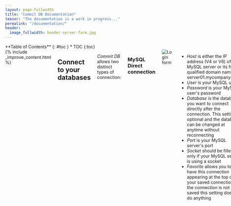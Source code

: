 ```yaml
---
layout: page-fullwidth
title: "Commit DB Documentation"
teaser: "The documentation is a work in progress..."
permalink: "/documentation/"
header:
  image_fullwidth: header-server-farm.jpg
---
```

<div class="row">
<div class="medium-4 medium-push-8 columns" markdown="1">
<div class="panel radius" markdown="1">
**Table of Contents**
{: #toc }
*  TOC
{:toc}
</div>
</div><!-- /.medium-4.columns -->



<div class="medium-8 medium-pull-4 columns" markdown="1">
{% include _improve_content.html %}

## Connect to your databases 

*Commit DB* allows two distinct types of connection:

### MySQL Direct connection
<!-- The [page/post format]({{ site.url }}/design/page/) has no sidebar by default, its content is centered and beneath the content the visitor gets some metadata like categories, tags, date and author if provided via data in front matter of the post.

use in front matter via: `layout: page`
 -->

<img class="t20" src="{{ site.urlimg }}docs/login-form-simple.png" alt="Login form">

- *Host* is either the IP address (V4 or V6) of your MySQL server or its fully qualified domain name (ie: server01.mycompany.com)
- *User* is your MySQL user
- *Password* is your MySQL user's password
- *Database* is the database you want to connect directly after the connection. This setting is optional and the database can be changed at anytime without reconnecting
- *Port* is your MySQL server's port
- *Socket* should be filled only if your MySQL server is using a socket
- *Favorite* allows you to have this connection appearing at the top of your saved connections. If the connection is not saved this setting does not do anything

If you want to save this connection you should then tap the *"Save connection"* button. This will put this connection in your saved connections list.

Then just tap the *"Connect"* button.


### MySQL Connection through a SSH tunnel

- *Host* should be 127.0.0.1
- *Ssh Host* is the IP address or FQDN of the SSH server you're trying to connect through
- *Ssh User* is the username of the SSH server you're trying to connect through
- *Ssh Password* is the password of the SSH user
- *Ssh Port* is the port of the SSH server

All other settings and interactions are the same as in a direct connection scenario.


### Saved connections

Typing connection information on a handled device is tiresome. To ensure that you do it the least possible amount of time, we included a *Saved Connections* feature.

#### Creating a new saved connection

Each time you tap the *"Save Connection"* button the currently defined connection is saved in the list with a label in the form of:

    mysql_user@mysql_host/mysql_database

If your connection uses a SSH tunnel, its description will be prepended by "(SSH) ":

    (SSH) mysql_user@mysql_host/mysql_database

The list of saved connections is accessible from the *"Servers"* button at the top left of the screen (or by putting your device in landscape)

<img class="t10 b20" src="{{ site.urlimg }}docs/saved-connections.png" alt="Saved connections dialog">

#### Deleting an existing saved connection

To delete an existing saved connection, just swipe right on it in the list and confirm by tapping the *"Delete"* button.

<img class="t10 b20" src="{{ site.urlimg }}docs/delete-connection.png" alt="Deleting saved connection">

#### Clearing the connection form

To clear the connection form of all its current values, tap the *"Quick Connect"* entry in the *"Saved Connections"* list.


## Settings

### Security settings

#### Use "Touch ID"

This setting will allow you to protect the access of the app with a touch ID prompt. Of course, this feature will only works if Touch ID is already activated and configured on your device.

<img class="t10 b15" src="{{ site.urlimg }}docs/touch-id-prompt.png" alt="Touch ID prompt">

If the authentification fail, you will have to either wait for the app to become inactive or to kill it with the task manager to try again.

### Performance settings

#### Retrieve full dataset

If this setting is turned to "ON" the app will fetch all the rows of any query it executes. The default behaviour is to only fetch the number of rows specified in the *"Rows in Dataset"* setting.

{% include alert warning='Turning this setting on may severely affect performances' %} 

#### Rows in Dataset

It's the number of rows that are retrieved by the app by default. No effect if the *"Retrive full dataset"* setting is set to "ON".


## SQL Editor


### Database selector

The database selector let's you choose the database you're working on. Just roll your finger on the list to change the current database.

<img class="t10 b15" src="{{ site.urlimg }}docs/db-selector.png" alt="Database selector">


<a name="db-object-browser-1"></a>

### Db objects browser


The *"Db objects browser"* let you view the names of the following objects present in your database:
- Tables
- Views
- Fields
- Indexes
- Constraints

<img class="t10 b15" src="{{ site.urlimg }}docs/db-objects-browser.png" alt="DB objects browser">

You can filter the objects presented by searching their name with the help of the *"search"* field at the top.

Tapping on an object of the list will insert its name in the code editor at the current insertion point. This is intended to speed up the typing of your queries in the editor.


### Code editor

The *"Code Editor"* let's you type and execute your queries. To start typing, just tap the "Tap to enter query" message. 

You can have as many queries as you like in the editor at the same time. You don't need to end them by a semi-column (";") to separate your different queries. You only need to have at least one blank line between them.

Once your query has been executed, your results will be displayed in a table view just beneath the code editor. You can swipe up/down and left/right on the table view to scroll the results.

If you have not modified the *"Retrieve full dataset"* setting you may have only a subset of the full resultset in the table view. If you want to see the full resultset you have to use the *"Show all results"* button.

You can sort the resulset by tapping the column name. On first tap, the dataset is sorted in an ascending order. On the second tap, the dataset is sorted in a descending order.


### Actions

#### Start transaction

<img class="t10 b15" src="{{ site.urlimg }}docs/start-transaction.png" alt="Start transaction">

By tapping the *"Start transaction"* button &nbsp;&nbsp;<img src="{{ site.urlimg }}docs/start-transaction-button.png" alt="Start transaction button">&nbsp;&nbsp;  you will be offered the choice of the type of transaction you wish to start. Once you have selected a type of transaction, the *"Start transaction"* button will be replaced by a *"Commit"* &nbsp;&nbsp;<img src="{{ site.urlimg }}docs/commit-button.png" alt="Start transaction button">&nbsp;&nbsp; and a *"Rollback"* &nbsp;&nbsp;<img src="{{ site.urlimg }}docs/rollback-button.png" alt="Start transaction button">&nbsp;&nbsp; buttons.

#### Import code

The *"Import code"* button &nbsp;&nbsp;<img src="{{ site.urlimg }}docs/import-code-button.png" alt="Import code button">&nbsp;&nbsp; will let you import a text file from any storage provider app installed on your device (iCloud, Dropbox, OneDrive, Google Drive ... etc.). 

#### Export file

The *"Export file"* button &nbsp;&nbsp;<img src="{{ site.urlimg }}docs/export-file-button.png" alt="Export file button">&nbsp;&nbsp; will let you choose between three different actions:

<img src="{{ site.urlimg }}docs/export-dialog.png" alt="Export file dialog">

- *"Dataset"* : to export a csv file of the current resultset present in the table view
- *"Export SQL script"* : to export the queries present in the code editor to any storage provider (iCloud, Dropbox, OneDrive, Google Drive ... etc.) present on your device
- *"Share SQL script"* : to open the iOS standard share sheet to share the queries present in the code editor

#### Clear code editor

The *"Clear editor"* button &nbsp;&nbsp;<img src="{{ site.urlimg }}docs/clear-editor-button.png" alt="Clear editor button">&nbsp;&nbsp; will remove all the queries currently in the code editor.

#### Hide / show DB objects

The *"Hide DB objects"* button &nbsp;&nbsp;<img src="{{ site.urlimg }}docs/hide-db-objects-button.png" alt="Hide DB objects button">&nbsp;&nbsp; will hide the DB objects browser from view. The *"Show DB objects"* button &nbsp;&nbsp;<img src="{{ site.urlimg }}docs/show-db-objects-button.png" alt="Show DB objects button">&nbsp;&nbsp; will restore it into view. 


#### Hide results

The *"Hide results"* button &nbsp;&nbsp;<img src="{{ site.urlimg }}docs/hide-results-button.png" alt="Hide results button">&nbsp;&nbsp; will hide the current resultset to leave a maximum of screen space to the code editor.


#### Show all results

The *"Show all results"* button &nbsp;&nbsp;<img src="{{ site.urlimg }}docs/show-all-results-button.png" alt="Show all results button">&nbsp;&nbsp; will transition you to a paginated view of all the rows in your current resultset.

#### Run query

The *"Run query"* button &nbsp;&nbsp;<img src="{{ site.urlimg }}docs/run-query-button.png" alt="Run query button">&nbsp;&nbsp; will execute the currently selected query.

### Keyboard shortcuts

- ⌘ + R : run the current query
- ⌘ + N : clear the code editor
- ⌘ + G : show full resultset
- ⇧ + ⌘ + N : start a new transaction

## DB Browser tab

The *"DB Browser"* let you see and inspect all the objects in your database.


### DB Objects browser ###


<img src="{{ site.urlimg }}docs/db-objects-browser-2.png" alt="DB Objects browser">

The *"DB Objects browser"* works mostly like the [SQL editor](#db-object-browser-1) one's. But you can here choose the typez of objects you're interrested in inspecting:

- *"Ta"* : Tables
- *"V"* : Views
- *"R"* : Routines (functions and stored procedures)
- *"Tr"* : Triggers
- *"I"* : Indexes and constraints

Selecting one of the item in the list will load its information in the data grid.


### Data Grid

<img src="{{ site.urlimg }}docs/data-grid.png" alt="Data grid">

The data grid has the following subtabs :

- *"Columns"* : let you see the columns of a table / view, the parameters of a routine, the event on which occurs a trigger or the columns of an index / constraint
- *"Indexes"* : list the indexes of a table
- *"Constraints"* : list the constraints of a table
- *"Triggers"* : list the triggers of a table
- *"Data"* : show the data of a table / view, just as a *"select * from table_name"* would
- *"Grants"* : show the grants of a table
- *"Stats"* : show the stats of a table
- *"Script"* : show thez creation script of any object

### Edit Mode

Turning the *"Edit Mode"* ON will allow you to drop objects or to modify data from tables.

To drop a linked object, you just have to tap its line in the data view. A dialog will ask you confirmation before proceding.

To delete a line of data, you have to tap the line number on the left of the to get the confirmation dialog. If you tap a data cell, you will be taken to a detail view of the cell where you can change its value (only if *"Edit Mode"* is ON).

### Actions

#### Refresh data

Tapping the *"Refresh"* button &nbsp;&nbsp;<img src="{{ site.urlimg }}docs/refresh-button.png" alt="Run query button">&nbsp;&nbsp; will refresh the current pane of the data view.

#### Export data

The *"Export"* button &nbsp;&nbsp;<img src="{{ site.urlimg }}docs/export-file-button.png" alt="Export button">&nbsp;&nbsp; will let you export a csv file of the current pane of the data view.

#### Hide / show DB objects

The *"Hide DB objects"* button &nbsp;&nbsp;<img src="{{ site.urlimg }}docs/hide-db-objects-button.png" alt="Hide DB objects button">&nbsp;&nbsp; will hide the DB objects browser from view. The *"Show DB objects"* button &nbsp;&nbsp;<img src="{{ site.urlimg }}docs/show-db-objects-button.png" alt="Show DB objects button">&nbsp;&nbsp; will restore it into view. 

<!-- 
## Disconnect your current session

When you have an active connection, this connection will be materialized by a green icon in the list
 -->





{% include _improve_content.html %}

</div><!-- /.medium-8.columns -->
</div><!-- /.row -->


